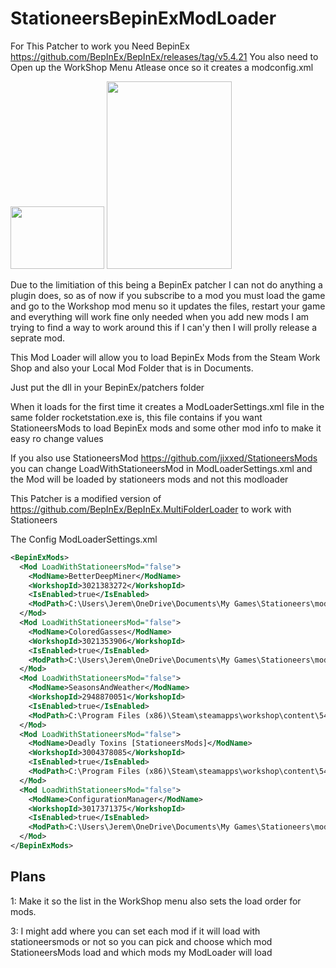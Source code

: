 
# StationeersBepinExModLoader

For This Patcher to work you Need BepinEx https://github.com/BepInEx/BepInEx/releases/tag/v5.4.21
You also need to Open up the WorkShop Menu Atlease once so it creates a modconfig.xml

<img src="https://github.com/ihatetn931/StationeersBepinExModLoader/assets/2037352/52c0f1c0-4e46-4412-9b8d-b08cf65e84cc" width="150" height="100">

<img src="https://github.com/ihatetn931/StationeersBepinExModLoader/assets/2037352/92c7560d-9f76-4535-ba06-7461264cabe9" width="200" height="300">

Due to the limitiation of this being a BepinEx patcher I can not do anything a plugin does, so as of now if you subscribe to a mod you must load the game and go to the Workshop mod menu so it updates the files, restart your game and everything will work fine
only needed when you add new mods I am trying to find a way to work around this if I can'y then I will prolly release a seprate mod.

This Mod Loader will allow you to load BepinEx Mods from the Steam Work Shop and also your Local Mod Folder that is in Documents.

Just put the dll in your BepinEx/patchers folder

When it loads for the first time it creates a ModLoaderSettings.xml file in the same folder rocketstation.exe is, this file contains if you want StationeersMods to load BepinEx mods and some other mod info to make it easy ro change values

If you also use StationeersMod https://github.com/jixxed/StationeersMods you can change LoadWithStationeersMod in ModLoaderSettings.xml and the Mod will be loaded by stationeers mods and not this modloader

This Patcher is a modified version of https://github.com/BepInEx/BepInEx.MultiFolderLoader to work with Stationeers

The Config
ModLoaderSettings.xml
```xml
<BepinExMods>
  <Mod LoadWithStationeersMod="false">
    <ModName>BetterDeepMiner</ModName>
    <WorkshopId>3021383272</WorkshopId>
    <IsEnabled>true</IsEnabled>
    <ModPath>C:\Users\Jerem\OneDrive\Documents\My Games\Stationeers\mods\BetterDeepMiner</ModPath>
  </Mod>
  <Mod LoadWithStationeersMod="false">
    <ModName>ColoredGasses</ModName>
    <WorkshopId>3021353906</WorkshopId>
    <IsEnabled>true</IsEnabled>
    <ModPath>C:\Users\Jerem\OneDrive\Documents\My Games\Stationeers\mods\ColoredGasses</ModPath>
  </Mod>
  <Mod LoadWithStationeersMod="false">
    <ModName>SeasonsAndWeather</ModName>
    <WorkshopId>2948870051</WorkshopId>
    <IsEnabled>true</IsEnabled>
    <ModPath>C:\Program Files (x86)\Steam\steamapps\workshop\content\544550\2948870051</ModPath>
  </Mod>
  <Mod LoadWithStationeersMod="false">
    <ModName>Deadly Toxins [StationeersMods]</ModName>
    <WorkshopId>3004378085</WorkshopId>
    <IsEnabled>true</IsEnabled>
    <ModPath>C:\Program Files (x86)\Steam\steamapps\workshop\content\544550\3004378085</ModPath>
  </Mod>
  <Mod LoadWithStationeersMod="false">
    <ModName>ConfigurationManager</ModName>
    <WorkshopId>3017371375</WorkshopId>
    <IsEnabled>true</IsEnabled>
    <ModPath>C:\Users\Jerem\OneDrive\Documents\My Games\Stationeers\mods\ConfigurationManager</ModPath>
  </Mod>
</BepinExMods>
```

## Plans
1: Make it so the list in the WorkShop menu also sets the load order for mods.
 
3: I might add where you can set each mod if it will load with stationeersmods or not so you can pick and choose which mod StationeersMods load and which mods my ModLoader will load
